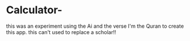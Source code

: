# Calculator-
this was an experiment using the Ai and the verse I'm the Quran to create this app.
this can't used to replace a scholar!! 
